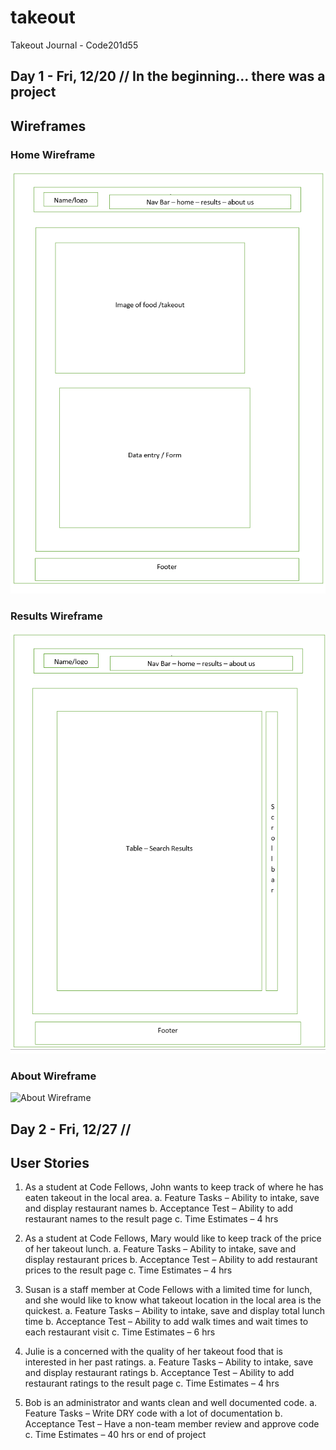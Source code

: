 # takeout
Takeout Journal - Code201d55

## Day 1 - Fri, 12/20 // In the beginning... there was a project

## Wireframes
### Home Wireframe
![Home Wireframe](https://github.com/Team-Winner/takeout/blob/master/image/Home%20pic.png)  

### Results Wireframe
![Results Wireframe](https://github.com/Team-Winner/takeout/blob/master/image/Results.png)

### About Wireframe
![About Wireframe](https://github.com/Team-Winner/takeout/blob/master/image/About.png)


## Day 2 - Fri, 12/27 //

## User Stories

1.	As a student at Code Fellows, John wants to keep track of where he has eaten takeout in the local area.
  a.	Feature Tasks – Ability to intake, save and display restaurant names
  b.	Acceptance Test – Ability to add restaurant names to the result page
  c.	Time Estimates – 4 hrs

2.	As a student at Code Fellows, Mary would like to keep track of the price of her takeout lunch.
  a.	Feature Tasks – Ability to intake, save and display restaurant prices
  b.	Acceptance Test – Ability to add restaurant prices to the result page
  c.	Time Estimates – 4 hrs

3.	Susan is a staff member at Code Fellows with a limited time for lunch, and she would like to know what takeout location in the local area is the quickest.
  a.	Feature Tasks – Ability to intake, save and display total lunch time
  b.	Acceptance Test – Ability to add walk times and wait times to each restaurant visit
  c.	Time Estimates – 6 hrs

4.	Julie is a concerned with the quality of her takeout food that is interested in her past ratings.
  a.	Feature Tasks – Ability to intake, save and display restaurant ratings
  b.	Acceptance Test – Ability to add restaurant ratings to the result page
  c.	Time Estimates – 4 hrs

5.	Bob is an administrator and wants clean and well documented code.
  a.	Feature Tasks – Write DRY code with a lot of documentation
  b.	Acceptance Test – Have a non-team member review and approve code
  c.	Time Estimates – 40 hrs or end of project



